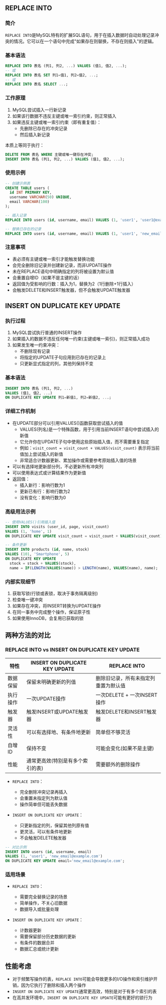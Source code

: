 ## REPLACE INTO

### 简介
`REPLACE INTO`是MySQL特有的扩展SQL语句，用于在插入数据时自动处理记录冲突的情况。它可以在一个语句中完成"如果存在则替换，不存在则插入"的逻辑。

### 基本语法
```sql
REPLACE INTO 表名 (列1, 列2, ...) VALUES (值1, 值2, ...);
-- 或
REPLACE INTO 表名 SET 列1=值1, 列2=值2, ...;
-- 或
REPLACE INTO 表名 SELECT ...;
```

### 工作原理
1. MySQL尝试插入一行新记录
2. 如果该行数据不违反主键或唯一索引约束，则正常插入
3. 如果违反主键或唯一索引约束（即有重复值）：
   - 先删除已存在的冲突记录
   - 然后插入新记录

本质上等同于执行：
```sql
DELETE FROM 表名 WHERE 主键或唯一键存在冲突;
INSERT INTO 表名 (列1, 列2, ...) VALUES (值1, 值2, ...);
```

### 使用示例
```sql
-- 创建示例表
CREATE TABLE users (
  id INT PRIMARY KEY,
  username VARCHAR(50) UNIQUE,
  email VARCHAR(100)
);

-- 插入记录
REPLACE INTO users (id, username, email) VALUES (1, 'user1', 'user1@example.com');

-- 替换已存在的记录
REPLACE INTO users (id, username, email) VALUES (1, 'user1', 'new_email@example.com');
```

### 注意事项
- 表必须有主键或唯一索引才能触发替换功能
- 会完全删除旧记录并创建新记录，而非UPDATE操作
- 未在REPLACE语句中明确指定的列将被设置为默认值
- 会重置自增ID（如果不是主键的话）
- 返回值为受影响的行数：插入为1，替换为2（1行删除+1行插入）
- 会触发DELETE和INSERT触发器，但不会触发UPDATE触发器

## INSERT ON DUPLICATE KEY UPDATE

### 执行过程
1. MySQL尝试执行普通的INSERT操作
2. 如果插入的数据不违反任何唯一约束(主键或唯一索引)，则正常插入成功
3. 如果发生唯一约束冲突：
   - 不删除现有记录
   - 将指定的UPDATE子句应用到已存在的记录上
   - 只更新显式指定的列，其他列保持不变

### 基本语法
```sql
INSERT INTO 表名 (列1, 列2, ...) 
VALUES (值1, 值2, ...)
ON DUPLICATE KEY UPDATE 列1=新值1, 列2=新值2, ...;
```

### 详细工作机制
- 在UPDATE部分可以引用VALUES()函数获取尝试插入的值
  - VALUES(列名)是一个特殊函数，用于引用当前INSERT语句中尝试插入的新值
  - 它允许你在UPDATE子句中使用这些原始插入值，而不需要重复指定
  - 例如：`visit_count = visit_count + VALUES(visit_count)` 表示将当前值加上尝试插入的新值
  - 非常适合计数器更新、累加操作或需要参考原始插入值的场景
- 可以有选择地更新部分列，不必更新所有冲突列
- 可以使用表达式或计算结果作为更新值
- 返回值：
  - 插入新行：影响行数为1
  - 更新已有行：影响行数为2
  - 没有变化：影响行数为0

### 高级用法示例
```sql
-- 使用VALUES()引用插入值
INSERT INTO visits (user_id, page, visit_count) 
VALUES (1, 'home', 1)
ON DUPLICATE KEY UPDATE visit_count = visit_count + VALUES(visit_count);

-- 条件更新
INSERT INTO products (id, name, stock) 
VALUES (101, 'Smartphone', 5)
ON DUPLICATE KEY UPDATE 
  stock = stock + VALUES(stock),
  name = IF(LENGTH(VALUES(name)) > LENGTH(name), VALUES(name), name);
```

### 内部实现细节
1. 获取写锁(行锁或表锁，取决于事务隔离级别)
2. 检查唯一键冲突
3. 如果存在冲突，将INSERT转换为UPDATE操作
4. 在同一事务中完成整个操作，保证原子性
5. 如果使用InnoDB，会复用已获取的锁

## 两种方法的对比

### REPLACE INTO vs INSERT ON DUPLICATE KEY UPDATE
| 特性 | INSERT ON DUPLICATE KEY UPDATE | REPLACE INTO |
|------|--------------------------------|--------------|
| 数据保留 | 保留未明确更新的列值 | 删除旧记录，所有未指定列重置为默认值 |
| 执行操作 | 一次UPDATE操作 | 一次DELETE + 一次INSERT操作 |
| 触发器 | 触发INSERT或UPDATE触发器 | 触发DELETE和INSERT触发器 |
| 灵活性 | 可以有选择地、有条件地更新 | 简单但不够灵活 |
| 自增ID | 保持不变 | 可能会变化(如果不是主键) |
| 性能 | 通常更高效(特别是有多个索引的表) | 需要额外的删除操作 |

- `REPLACE INTO`：
  - 完全删除冲突记录再插入
  - 会重置未指定列为默认值
  - 操作简单但可能丢失数据

- `INSERT ON DUPLICATE KEY UPDATE`：
  - 只更新指定的列，保留其他列原有值
  - 更灵活，可以有条件地更新
  - 不会触发DELETE触发器
  
```sql
-- 对比示例
INSERT INTO users (id, username, email) 
VALUES (1, 'user1', 'new_email@example.com')
ON DUPLICATE KEY UPDATE email='new_email@example.com';
```

### 适用场景
- `REPLACE INTO`：
  - 需要完全替换记录的场景
  - 简单操作，不关心旧数据
  - 数据导入或批量处理
  
- `INSERT ON DUPLICATE KEY UPDATE`：
  - 计数器更新
  - 需要保留部分历史数据的更新
  - 有条件的数据合并
  - 数据汇总或统计更新

## 性能考虑
- 对于频繁写操作的表，`REPLACE INTO`可能会导致更多的I/O操作和索引维护开销，因为它执行了删除和插入两个操作
- `INSERT ON DUPLICATE KEY UPDATE`通常更高效，特别是对于有多个索引的表
- 在高并发环境中，`INSERT ON DUPLICATE KEY UPDATE`可能有更好的锁行为